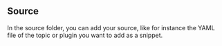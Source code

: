 ## Source

In the source folder, you can add your source, like for instance the YAML file of the topic or plugin you want to add as a snippet.